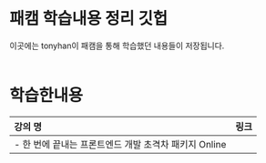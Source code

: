 # 패캠 학습내용 정리 깃헙
이곳에는 tonyhan이 패캠을 통해 학습했던 내용들이 저장됩니다.<br>
<br>

# 학습한내용
|강의 명|링크|
|:--|:--|
|- 한 번에 끝내는 프론트엔드 개발 초격차 패키지 Online||